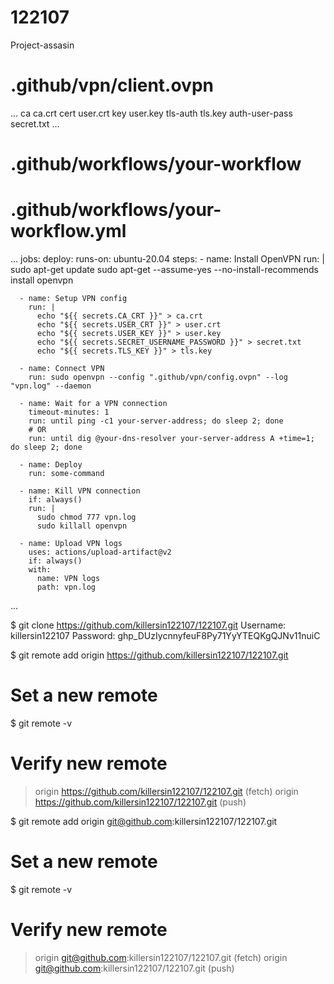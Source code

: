 # 122107
Project-assasin

# .github/vpn/client.ovpn
...
ca ca.crt
cert user.crt
key user.key
tls-auth tls.key 
auth-user-pass secret.txt
...
# .github/workflows/your-workflow

# .github/workflows/your-workflow.yml
...
jobs:
  deploy:
    runs-on: ubuntu-20.04
    steps:
      - name: Install OpenVPN
        run: |
          sudo apt-get update
          sudo apt-get --assume-yes --no-install-recommends install openvpn          

      - name: Setup VPN config
        run: |
          echo "${{ secrets.CA_CRT }}" > ca.crt
          echo "${{ secrets.USER_CRT }}" > user.crt
          echo "${{ secrets.USER_KEY }}" > user.key
          echo "${{ secrets.SECRET_USERNAME_PASSWORD }}" > secret.txt
          echo "${{ secrets.TLS_KEY }}" > tls.key          

      - name: Connect VPN
        run: sudo openvpn --config ".github/vpn/config.ovpn" --log "vpn.log" --daemon

      - name: Wait for a VPN connection
        timeout-minutes: 1
        run: until ping -c1 your-server-address; do sleep 2; done
        # OR
        run: until dig @your-dns-resolver your-server-address A +time=1; do sleep 2; done

      - name: Deploy
        run: some-command
  
      - name: Kill VPN connection
        if: always()
        run: |
          sudo chmod 777 vpn.log
          sudo killall openvpn          

      - name: Upload VPN logs
        uses: actions/upload-artifact@v2
        if: always()
        with:
          name: VPN logs
          path: vpn.log
...




$ git clone https://github.com/killersin122107/122107.git
Username: killersin122107
Password: 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


$ git remote add origin https://github.com/killersin122107/122107.git
# Set a new remote

$ git remote -v
# Verify new remote
> origin  https://github.com/killersin122107/122107.git (fetch)
> origin  https://github.com/killersin122107/122107.git (push)

$ git remote add origin git@github.com:killersin122107/122107.git
# Set a new remote

$ git remote -v
# Verify new remote
> origin  git@github.com:killersin122107/122107.git (fetch)
> origin  git@github.com:killersin122107/122107.git (push)
